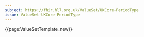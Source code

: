 ```yaml
---
subject: https://fhir.hl7.org.uk/ValueSet/UKCore-PeriodType
issue: ValueSet-UKCore-PeriodType
---
```



{{page:ValueSetTemplate_new}}